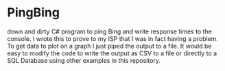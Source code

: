 # PingBing
down and dirty C# program to ping Bing and write response times to the console.  I wrote this to prove to my ISP that I was in fact having a problem.  To get data to plot on a graph I just piped the output to a file.  It would be easy to modify the code to write the output as CSV to a file or directly to a SQL Database using other examples in this repository.

